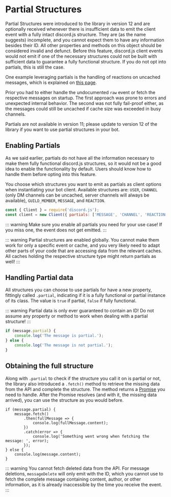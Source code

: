 # Partial Structures

Partial Structures were introduced to the library in version 12 and are optionally received whenever there is insufficient data to emit the client event with a fully intact discord.js structure. They are (as the name suggests) incomplete, and you cannot expect them to have any information besides their ID. All other properties and methods on this object should be considered invalid and defunct. Before this feature, discord.js client events would not emit if one of the necessary structures could not be built with sufficient data to guarantee a fully functional structure. If you do not opt into partials, this is still the case.

One example leveraging partials is the handling of reactions on uncached messages, which is explained on [this page](/popular-topics/reactions.md#listening-for-reactions-on-old-messages).

Prior you had to either handle the undocumented `raw` event or fetch the respective messages on startup. The first approach was prone to errors and unexpected internal behavior. The second was not fully fail-proof either, as the messages could still be uncached if cache size was exceeded in busy channels.

<branch version="11.x">

Partials are not available in version 11; please update to version 12 of the library if you want to use partial structures in your bot.

</branch>
<branch version="12.x">

## Enabling Partials

As we said earlier, partials do not have all the information necessary to make them fully functional discord.js structures, so it would not be a good idea to enable the functionality by default. Users should know how to handle them before opting into this feature.

You choose which structures you want to emit as partials as client options when instantiating your bot client. Available structures are: `USER`, `CHANNEL` (only DM channels can be uncached, server channels will always be available), `GUILD_MEMBER`, `MESSAGE`, and `REACTION`.

```js
const { Client } = require('discord.js');
const client = new Client({ partials: ['MESSAGE', 'CHANNEL', 'REACTION'] });
```

::: warning
Make sure you enable all partials you need for your use case! If you miss one, the event does not get emitted.
:::

::: warning
Partial structures are enabled globally. You cannot make them work for only a specific event or cache, and you very likely need to adapt other parts of your code that are accessing data from the relevant caches. All caches holding the respective structure type might return partials as well!
:::

## Handling Partial data

All structures you can choose to use partials for have a new property, fittingly called `.partial`, indicating if it is a fully functional or partial instance of its class. The value is `true` if partial, `false` if fully functional.

::: warning
Partial data is only ever guaranteed to contain an ID! Do not assume any property or method to work when dealing with a partial structure!
:::

```js
if (message.partial) {
	console.log('The message is partial.');
} else {
	console.log('The message is not partial.');
}
```

## Obtaining the full structure

Along with `.partial` to check if the structure you call it on is partial or not, the library also introduced a `.fetch()` method to retrieve the missing data from the API and complete the structure. The method returns a [Promise](https://developer.mozilla.org/en-US/docs/Web/JavaScript/Reference/Global_Objects/Promise) you need to handle. After the Promise resolves (and with it, the missing data arrived), you can use the structure as you would before.

```js{2-8,10}
if (message.partial) {
	message.fetch()
		.then(fullMessage => {
			console.log(fullMessage.content);
		})
		.catch(error => {
			console.log('Something went wrong when fetching the message: ', error);
		});
} else {
	console.log(message.content);
}
```

::: warning
You cannot fetch deleted data from the API. For message deletions, `messageDelete` will only emit with the ID, which you cannot use to fetch the complete message containing content, author, or other information, as it is already inaccessible by the time you receive the event.
:::

</branch>
